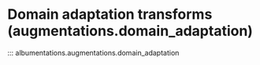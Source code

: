 # Domain adaptation transforms (augmentations.domain_adaptation)

::: albumentations.augmentations.domain_adaptation
